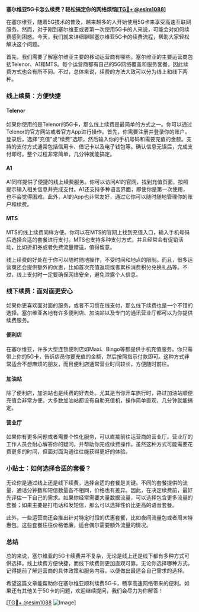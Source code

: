 **塞尔维亚5G卡怎么续费？轻松搞定你的网络烦恼[[TG💪+ @esim1088](https://t.me/s/esim1088)]**

在塞尔维亚，随着5G技术的普及，越来越多的人开始使用5G卡来享受高速互联网服务。然而，对于刚到塞尔维亚或者第一次使用5G卡的人来说，可能会对如何续费感到困惑。今天，我们就来详细聊聊塞尔维亚5G卡的续费流程，帮助大家轻松解决这个问题。

首先，我们需要了解塞尔维亚主要的移动运营商有哪些。塞尔维亚的主要运营商包括Telenor、A1和MTS。每个运营商都有自己的5G网络覆盖和服务套餐，因此续费方式也会有所不同。不过，总体来说，续费的方法大致可以分为线上和线下两种。

### 线上续费：方便快捷

#### Telenor
如果你使用的是Telenor的5G卡，那么线上续费是最简单的方式之一。你可以通过Telenor的官方网站或者官方App进行操作。首先，你需要注册并登录你的账户。登录后，选择“充值”或“续费”选项，然后输入你的手机号码和需要充值的金额。支持的支付方式通常包括信用卡、借记卡以及电子钱包等。确认信息无误后，完成支付即可。整个过程非常简单，几分钟就能搞定。

#### A1
A1同样提供了便捷的线上续费服务。你可以访问A1的官网，找到充值页面，按照提示输入相关信息并完成支付。A1还支持多种语言界面，即使你是第一次使用，也不会觉得困难。此外，A1的App也非常友好，通过它你可以随时随地管理你的账户和续费。

#### MTS
MTS的线上续费同样方便。你可以在MTS的官网上找到充值入口，输入手机号码后选择合适的套餐进行支付。MTS也支持多种支付方式，并且经常会有促销活动，比如折扣券或者免费流量赠送，值得留意。

线上续费的好处在于你可以随时随地操作，不受时间和地点的限制。而且，很多运营商还会提供额外的优惠，比如首次充值返现或者累积消费积分兑换礼品等。不过，线上支付时一定要确保网络安全，避免泄露个人信息。

### 线下续费：面对面更安心

如果你更喜欢面对面的服务，或者不习惯在线支付，那么线下续费也是一个不错的选择。塞尔维亚各地有许多便利店、加油站以及专门的通讯营业厅都可以为你提供续费服务。

#### 便利店
在塞尔维亚，许多大型连锁便利店如Maxi、Bingo等都提供手机充值服务。你只需带上你的5G卡，告诉店员你要充值的金额，然后按照指示付款即可。这种方式非常适合不想麻烦的朋友，而且便利店通常营业时间较长，方便随时前往。

#### 加油站
除了便利店，加油站也是续费的好去处。尤其是当你开车旅行时，路过加油站顺便充值会非常方便。大多数加油站都设有自助充值机，操作简单直观，几分钟就能搞定。

#### 营业厅
如果你有更多问题或者需要个性化服务，可以直接前往运营商的营业厅。营业厅的工作人员会耐心解答你的疑问，并帮助你完成续费操作。虽然这种方式可能需要花费更多的时间，但面对面沟通往往能获得更好的体验。

### 小贴士：如何选择合适的套餐？

无论你是通过线上还是线下续费，选择合适的套餐是关键。不同的套餐提供的流量、通话分钟数和短信数量各不相同，价格也有差异。因此，在决定续费前，最好先评估一下自己的需求。如果你经常需要大量数据流量，可以选择包含更多流量的套餐；如果主要是打电话和发短信，那么可以选择性价比更高的语音套餐。

此外，一些运营商还会推出针对特定时段的优惠套餐，比如夜间流量包或者周末特惠包。这些套餐往往价格低廉，适合偶尔需要额外流量的情况。

### 总结

总的来说，塞尔维亚的5G卡续费并不复杂，无论是线上还是线下都有多种方式可供选择。线上续费方便快捷，而线下续费则更加直观可靠。无论你选择哪种方式，记得提前了解运营商的具体政策和服务内容，以便做出最适合自己需求的选择。

希望这篇文章能帮助你在塞尔维亚顺利续费5G卡，畅享高速网络带来的便利。如果还有其他关于5G卡的问题，欢迎继续提问，我们会尽力为你解答！

[[TG💪+ @esim1088](https://t.me/s/esim1088) ![Image](https://i.postimg.cc/4NQfJmqS/Snipaste-2025-05-13-00-14-12.png)]